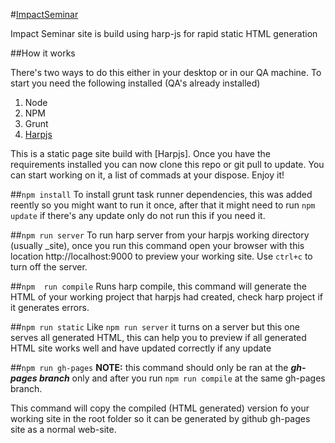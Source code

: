 #[ImpactSeminar](http://www.impactseminar.com/)

Impact Seminar site is build using harp-js for rapid static HTML generation

##How it works

There's two ways to do this either in your desktop or in our QA machine. To start you need the following installed (QA's already installed)

1. Node
2. NPM
3. Grunt
4. [Harpjs](http://harpjs.com/)

This is a static page site build with [Harpjs]. Once you have the requirements installed you can now clone this repo or git pull to update. You can start working on it, a list of commads at your dispose. Enjoy it!

##```npm install```
To install grunt task runner dependencies, this was added reently so you might want to run it once, after that it might need to run ```npm update``` if there's any update only do not run this if you need it.

##```npm run server```
To run harp server from your harpjs working directory (usually _site), once you run this command open your browser with this location http://localhost:9000 to preview your working site. Use ```ctrl+c``` to turn off the server.

##```npm  run compile```
Runs harp compile, this command will generate the HTML of your working project that harpjs had created, check harp project if it generates errors.

##```npm run static```
Like ```npm run server``` it turns on a server but this one serves all generated HTML, this can help you to preview if all generated HTML site works well and have updated correctly if any update

##```npm run gh-pages```
**NOTE:** this command should only be ran at the **_gh-pages branch_** only and after you run ```npm run compile``` at the same gh-pages branch.

This command will copy the compiled (HTML generated) version fo your working site in the root folder so it can be generated by github gh-pages site as a normal web-site.
